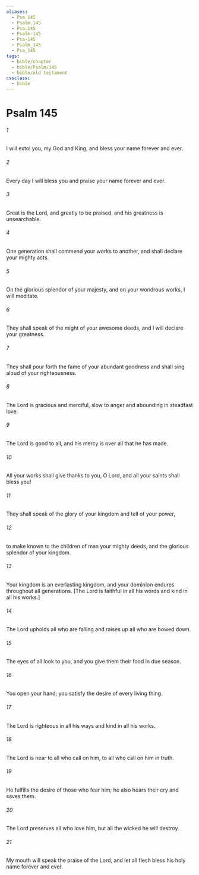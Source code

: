```yaml
---
aliases:
  - Psa 145
  - Psalm.145
  - Psa.145
  - Psalm-145
  - Psa-145
  - Psalm_145
  - Psa_145
tags:
  - bible/chapter
  - bible/Psalm/145
  - bible/old testament
cssclass:
  - bible
---
```


# Psalm 145

###### 1
I will extol you, my God and King, and bless your name forever and ever.
###### 2
Every day I will bless you and praise your name forever and ever.
###### 3
Great is the Lord, and greatly to be praised, and his greatness is unsearchable.
###### 4
One generation shall commend your works to another, and shall declare your mighty acts.
###### 5
On the glorious splendor of your majesty, and on your wondrous works, I will meditate.
###### 6
They shall speak of the might of your awesome deeds, and I will declare your greatness.
###### 7
They shall pour forth the fame of your abundant goodness and shall sing aloud of your righteousness.
###### 8
The Lord is gracious and merciful, slow to anger and abounding in steadfast love.
###### 9
The Lord is good to all, and his mercy is over all that he has made.
###### 10
All your works shall give thanks to you, O Lord, and all your saints shall bless you!
###### 11
They shall speak of the glory of your kingdom and tell of your power,
###### 12
to make known to the children of man your mighty deeds, and the glorious splendor of your kingdom.
###### 13
Your kingdom is an everlasting kingdom, and your dominion endures throughout all generations. [The Lord is faithful in all his words and kind in all his works.]
###### 14
The Lord upholds all who are falling and raises up all who are bowed down.
###### 15
The eyes of all look to you, and you give them their food in due season.
###### 16
You open your hand; you satisfy the desire of every living thing.
###### 17
The Lord is righteous in all his ways and kind in all his works.
###### 18
The Lord is near to all who call on him, to all who call on him in truth.
###### 19
He fulfills the desire of those who fear him; he also hears their cry and saves them.
###### 20
The Lord preserves all who love him, but all the wicked he will destroy.
###### 21
My mouth will speak the praise of the Lord, and let all flesh bless his holy name forever and ever.


